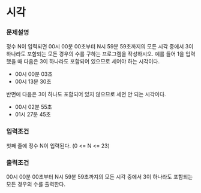 # 시각

### 문제설명
 정수 N이 입력되면 00시 00분 00초부터 N시 59분 59초까지의 모든 시각 중에서 3이 하나라도 포함되는 모든 경우의 수를 구하는 프로그램을 작성하시오.
 예를 들어 1을 입력했을 때 다음은 3이 하나라도 포함되어 있으므로 세어야 하는 시각이다.
 
 * 00시 00분 03초
 * 00시 13분 30초
 
 반면에 다음은 3이 하나도 포함되어 있지 않으므로 세면 안 되는 시각이다.
 
 * 00시 02분 55초
 * 01시 27분 45초

### 입력조건
첫째 줄에 정수 N이 입력된다. (0 <= N <= 23)

### 출력조건
00시 00분 00초부터 N시 59분 59초까지의 모든 시각 중에서 3이 하나라도 포함되는 모든 경우의 수를 출력한다.
